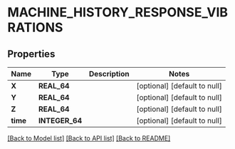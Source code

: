 # MACHINE_HISTORY_RESPONSE_VIBRATIONS

## Properties
Name | Type | Description | Notes
------------ | ------------- | ------------- | -------------
**X** | **REAL_64** |  | [optional] [default to null]
**Y** | **REAL_64** |  | [optional] [default to null]
**Z** | **REAL_64** |  | [optional] [default to null]
**time** | **INTEGER_64** |  | [optional] [default to null]

[[Back to Model list]](../README.md#documentation-for-models) [[Back to API list]](../README.md#documentation-for-api-endpoints) [[Back to README]](../README.md)


